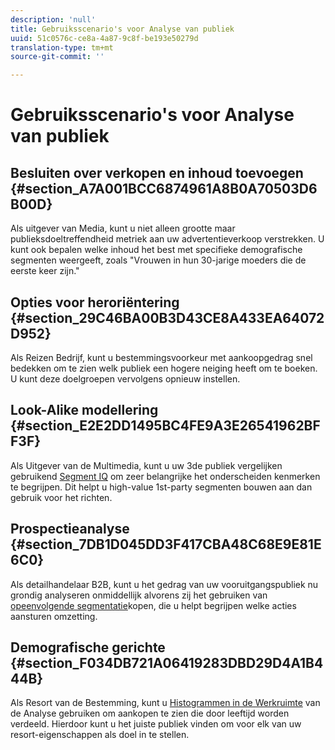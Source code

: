 ```yaml
---
description: 'null'
title: Gebruiksscenario's voor Analyse van publiek
uuid: 51c0576c-ce8a-4a87-9c8f-be193e50279d
translation-type: tm+mt
source-git-commit: ''

---
```



# Gebruiksscenario&#39;s voor Analyse van publiek

## Besluiten over verkopen en inhoud toevoegen {#section_A7A001BCC6874961A8B0A70503D6B00D}

Als uitgever van Media, kunt u niet alleen grootte maar publieksdoeltreffendheid metriek aan uw advertentieverkoop verstrekken. U kunt ook bepalen welke inhoud het best met specifieke demografische segmenten weergeeft, zoals &quot;Vrouwen in hun 30-jarige moeders die de eerste keer zijn.&quot;

## Opties voor heroriëntering {#section_29C46BA00B3D43CE8A433EA64072D952}

Als Reizen Bedrijf, kunt u bestemmingsvoorkeur met aankoopgedrag snel bedekken om te zien welk publiek een hogere neiging heeft om te boeken. U kunt deze doelgroepen vervolgens opnieuw instellen.

## Look-Alike modellering {#section_E2E2DD1495BC4FE9A3E26541962BFF3F}

Als Uitgever van de Multimedia, kunt u uw 3de publiek vergelijken gebruikend [Segment IQ](https://marketing.adobe.com/resources/help/en_US/analytics/analysis-workspace/segment-comparison.html) om zeer belangrijke het onderscheiden kenmerken te begrijpen. Dit helpt u high-value 1st-party segmenten bouwen aan dan gebruik voor het richten.

## Prospectieanalyse {#section_7DB1D045DD3F417CBA48C68E9E81E6C0}

Als detailhandelaar B2B, kunt u het gedrag van uw vooruitgangspubliek nu grondig analyseren onmiddellijk alvorens zij het gebruiken van [opeenvolgende segmentatie](https://marketing.adobe.com/resources/help/en_US/analytics/segment/sequence-filters.html)kopen, die u helpt begrijpen welke acties aansturen omzetting.

## Demografische gerichte {#section_F034DB721A06419283DBD29D4A1B444B}

Als Resort van de Bestemming, kunt u [Histogrammen in de Werkruimte](https://marketing.adobe.com/resources/help/en_US/analytics/analysis-workspace/histogram.html) van de Analyse gebruiken om aankopen te zien die door leeftijd worden verdeeld. Hierdoor kunt u het juiste publiek vinden om voor elk van uw resort-eigenschappen als doel in te stellen.
